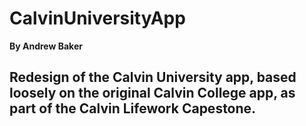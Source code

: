 # CalvinUniversityApp  
**By Andrew Baker**  
## Redesign of the Calvin University app, based loosely on the original Calvin College app, as part of the Calvin Lifework Capestone. 
